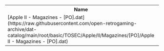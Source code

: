 <table>
<tr><th>Name</th><th>Size</th></tr>
<tr><td>[Apple II - Magazines - [PO].dat](https://raw.githubusercontent.com/open-retrogaming-archive/dat-catalog/main/root/basic/TOSEC/Apple/II/Magazines/[PO]/Apple II - Magazines - [PO].dat)</td><td>31823</td></tr>
</table>
